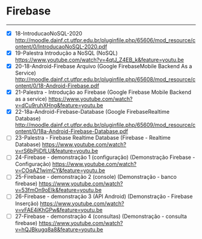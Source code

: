 # Firebase
-----------------

- [x] 18-IntroducaoNoSQL-2020
http://moodle.dainf.ct.utfpr.edu.br/pluginfile.php/65606/mod_resource/content/0/IntroducaoNoSQL-2020.pdf
- [x] 19-Palestra Introdução a NoSQL (NoSQL)
https://www.youtube.com/watch?v=4qtJ_Z4EB_k&feature=youtu.be
- [x] 20-18-Android-Firebase Arquivo (Google FirebaseMobile Backend As a Service)
http://moodle.dainf.ct.utfpr.edu.br/pluginfile.php/65608/mod_resource/content/0/18-Android-Firebase.pdf
- [x] 21-Palestra - Introdução ao Firebase (Google Firebase Mobile Backend as a service)
https://www.youtube.com/watch?v=dCu9ruhXHng&feature=youtu.be
- [x] 22-18a-Android-Firebase-Database (Google FirebaseRealtime Database)
http://moodle.dainf.ct.utfpr.edu.br/pluginfile.php/65609/mod_resource/content/0/18a-Android-Firebase-Database.pdf
- [ ] 23-Palestra - Firebase Realtime Database (Firebase - Realtime Database)
https://www.youtube.com/watch?v=rS6bPiiDfLU&feature=youtu.be
- [ ] 24-Firebase - demonstração 1 (configuração) (Demonstração Firebase - Configuração)
https://www.youtube.com/watch?v=COqAZ1wimCY&feature=youtu.be
- [ ] 25-Firebase - demonstração 2 (console) (Demonstração - banco firebase)
https://www.youtube.com/watch?v=53fmOn9oEIk&feature=youtu.be
- [ ] 26-Firebase - demonstração 3 (API Android) (Demonstração - Firebase Inserção)
https://www.youtube.com/watch?v=vFAE4iKhGPw&feature=youtu.be
- [ ] 27-Firebase - demonstração 4 (consultas) (Demonstração - consulta firebase)
https://www.youtube.com/watch?v=hQJBkugq8a8&feature=youtu.be
